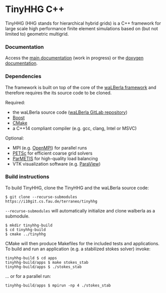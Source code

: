 # TinyHHG C++

TinyHHG (HHG stands for hierarchical hybrid grids) is a C++ framework for large scale high performance finite element simulations based on (but not limited to) geometric multigrid.


### Documentation

Access the [main documentation](https://i10git.cs.fau.de/terraneo/hhg_doku "Main Documentation") (work in progress) or the [doxygen documentation](http://terraneo.pages.walberla.net/tinyhhg/index.html "TinyHHG Doxygen").


### Dependencies

The framework is built on top of the core of the [waLBerla framework](http://walberla.net "waLBerla homepage") and therefore requires the its source code to be cloned.

Required:

* the waLBerla source code ([waLBerla GitLab repository](https://i10git.cs.fau.de/walberla/walberla "waLBerla repository"))
* [Boost](https://www.boost.org "boost homepage")
* [CMake](https://cmake.org/ "CMake homepage")
* a C++14 compliant compiler (e.g. gcc, clang, Intel or MSVC)

Optional:

* MPI (e.g. [OpenMPI](https://www.open-mpi.org/ "OpenMPI homepage")) for parallel runs
* [PETSc](https://www.mcs.anl.gov/petsc/ "PETSc homepage") for efficient coarse grid solvers
* [ParMETIS](http://glaros.dtc.umn.edu/gkhome/metis/parmetis/overview "ParMETIS homepage") for high-quality load balancing
* VTK visualization software (e.g. [ParaView](https://www.paraview.org/ "ParaView homepage"))


### Build instructions

To build TinyHHG, clone the TinyHHG and the waLBerla source code:

    $ git clone --recurse-submodules https://i10git.cs.fau.de/terraneo/tinyhhg

`--recurse-submodules` will automatically initialize and clone walberla as a submodule.


    $ mkdir tinyhhg-build 
    $ cd tinyhhg-build
    $ cmake ../tinyhhg

CMake will then produce Makefiles for the included tests and applications. To build and run an application (e.g. a stabilized stokes solver) invoke:

    tinyhhg-build $ cd apps
    tinyhhg-build/apps $ make stokes_stab
    tinyhhg-build/apps $ ./stokes_stab

... or for a parallel run:

    tinyhhg-build/apps $ mpirun -np 4 ./stokes_stab


